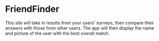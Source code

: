 # FriendFinder
This site will take in results from your users' surveys, then compare their answers with those from other users. The app will then display the name and picture of the user with the best overall match. 

